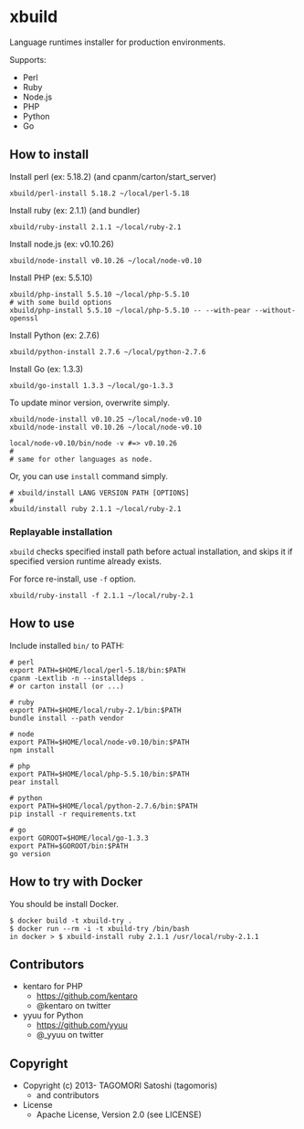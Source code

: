 # xbuild

Language runtimes installer for production environments.

Supports:
* Perl
* Ruby
* Node.js
* PHP
* Python
* Go

## How to install

Install perl (ex: 5.18.2) (and cpanm/carton/start_server)

    xbuild/perl-install 5.18.2 ~/local/perl-5.18

Install ruby (ex: 2.1.1) (and bundler)

    xbuild/ruby-install 2.1.1 ~/local/ruby-2.1

Install node.js (ex: v0.10.26)

    xbuild/node-install v0.10.26 ~/local/node-v0.10

Install PHP (ex: 5.5.10)

    xbuild/php-install 5.5.10 ~/local/php-5.5.10
    # with some build options
    xbuild/php-install 5.5.10 ~/local/php-5.5.10 -- --with-pear --without-openssl

Install Python (ex: 2.7.6)

    xbuild/python-install 2.7.6 ~/local/python-2.7.6

Install Go (ex: 1.3.3)

    xbuild/go-install 1.3.3 ~/local/go-1.3.3

To update minor version, overwrite simply.

    xbuild/node-install v0.10.25 ~/local/node-v0.10
    xbuild/node-install v0.10.26 ~/local/node-v0.10
    
    local/node-v0.10/bin/node -v #=> v0.10.26
    #
    # same for other languages as node.

Or, you can use `install` command simply.

    # xbuild/install LANG VERSION PATH [OPTIONS]
    #
    xbuild/install ruby 2.1.1 ~/local/ruby-2.1

### Replayable installation

`xbuild` checks specified install path before actual installation, and skips it if specified version runtime already exists.

For force re-install, use `-f` option.

    xbuild/ruby-install -f 2.1.1 ~/local/ruby-2.1

## How to use

Include installed `bin/` to PATH:

    # perl
    export PATH=$HOME/local/perl-5.18/bin:$PATH
    cpanm -Lextlib -n --installdeps .
    # or carton install (or ...)
    
    # ruby
    export PATH=$HOME/local/ruby-2.1/bin:$PATH
    bundle install --path vendor
    
    # node
    export PATH=$HOME/local/node-v0.10/bin:$PATH
    npm install
    
    # php
    export PATH=$HOME/local/php-5.5.10/bin:$PATH
    pear install
    
    # python
    export PATH=$HOME/local/python-2.7.6/bin:$PATH
    pip install -r requirements.txt

    # go
    export GOROOT=$HOME/local/go-1.3.3
    export PATH=$GOROOT/bin:$PATH
    go version

## How to try with Docker

You should be install Docker.

    $ docker build -t xbuild-try .
    $ docker run --rm -i -t xbuild-try /bin/bash
    in docker > $ xbuild-install ruby 2.1.1 /usr/local/ruby-2.1.1

## Contributors

* kentaro for PHP
  * https://github.com/kentaro
  * @kentaro on twitter
* yyuu for Python
  * https://github.com/yyuu 
  * @_yyuu on twitter

## Copyright

* Copyright (c) 2013- TAGOMORI Satoshi (tagomoris)
  * and contributors
* License
  * Apache License, Version 2.0 (see LICENSE)

